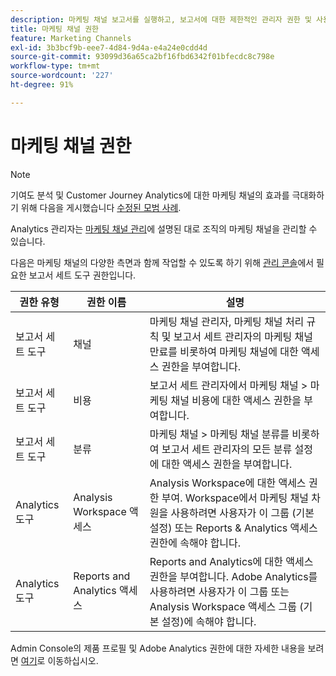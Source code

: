 ```yaml
---
description: 마케팅 채널 보고서를 실행하고, 보고서에 대한 제한적인 관리자 권한 및 사용자 그룹 권한을 부여하는 방법에 대해 설명합니다.
title: 마케팅 채널 권한
feature: Marketing Channels
exl-id: 3b3bcf9b-eee7-4d84-9d4a-e4a24e0cdd4d
source-git-commit: 93099d36a65ca2bf16fbd6342f01bfecdc8c798e
workflow-type: tm+mt
source-wordcount: '227'
ht-degree: 91%

---
```


# 마케팅 채널 권한

>[!NOTE]
>
>기여도 분석 및 Customer Journey Analytics에 대한 마케팅 채널의 효과를 극대화하기 위해 다음을 게시했습니다 [수정된 모범 사례](/help/components/c-marketing-channels/mchannel-best-practices.md).
>
>Analytics 관리자는 [마케팅 채널 관리](/help/admin/admin/c-manage-report-suites/c-edit-report-suites/marketing-channels/c-channels.md)에 설명된 대로 조직의 마케팅 채널을 관리할 수 있습니다.

다음은 마케팅 채널의 다양한 측면과 함께 작업할 수 있도록 하기 위해 [관리 콘솔](https://adminconsole.adobe.com/)에서 필요한 보고서 세트 도구 권한입니다.

| 권한 유형 | 권한 이름 | 설명 |
|---|---|---|
| 보고서 세트 도구 | 채널 | 마케팅 채널 관리자, 마케팅 채널 처리 규칙 및 보고서 세트 관리자의 마케팅 채널 만료를 비롯하여 마케팅 채널에 대한 액세스 권한을 부여합니다. |
| 보고서 세트 도구 | 비용 | 보고서 세트 관리자에서 마케팅 채널 > 마케팅 채널 비용에 대한 액세스 권한을 부여합니다. |
| 보고서 세트 도구 | 분류 | 마케팅 채널 > 마케팅 채널 분류를 비롯하여 보고서 세트 관리자의 모든 분류 설정에 대한 액세스 권한을 부여합니다. |
| Analytics 도구 | Analysis Workspace 액세스 | Analysis Workspace에 대한 액세스 권한 부여. Workspace에서 마케팅 채널 차원을 사용하려면 사용자가 이 그룹 (기본 설정) 또는 Reports &amp; Analytics 액세스 권한에 속해야 합니다. |
| Analytics 도구 | Reports and Analytics 액세스 | Reports and Analytics에 대한 액세스 권한을 부여합니다. Adobe Analytics를 사용하려면 사용자가 이 그룹 또는 Analysis Workspace 액세스 그룹 (기본 설정)에 속해야 합니다. |

Admin Console의 제품 프로필 및 Adobe Analytics 권한에 대한 자세한 내용을 보려면 [여기](https://experienceleague.adobe.com/docs/analytics/admin/admin-console/permissions/product-profile.html?lang=ko-KR)로 이동하십시오.
